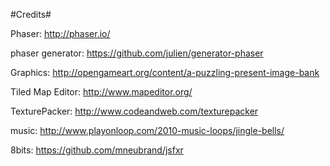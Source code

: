 #Credits#


Phaser: http://phaser.io/

phaser generator: https://github.com/julien/generator-phaser



Graphics: http://opengameart.org/content/a-puzzling-present-image-bank

Tiled Map Editor: http://www.mapeditor.org/

TexturePacker: http://www.codeandweb.com/texturepacker



music: http://www.playonloop.com/2010-music-loops/jingle-bells/

8bits: https://github.com/mneubrand/jsfxr
